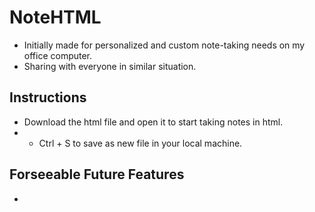 # NoteHTML
+ Initially made for personalized and custom note-taking needs on my office computer.
+ Sharing with everyone in similar situation.

## Instructions
+ Download the html file and open it to start taking notes in html.
+ + Ctrl + S to save as new file in your local machine.

## Forseeable Future Features
+ 
